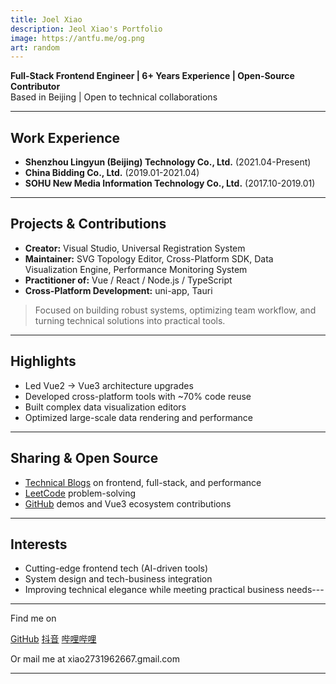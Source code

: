 ```yaml
---
title: Joel Xiao
description: Jeol Xiao's Portfolio
image: https://antfu.me/og.png
art: random
---
```


**Full-Stack Frontend Engineer | 6+ Years Experience | Open-Source Contributor**  
Based in Beijing | Open to technical collaborations

---

## Work Experience
- **Shenzhou Lingyun (Beijing) Technology Co., Ltd.** (2021.04-Present)  
- **China Bidding Co., Ltd.** (2019.01-2021.04)  
- **SOHU New Media Information Technology Co., Ltd.** (2017.10-2019.01)  

---

## Projects & Contributions
- **Creator:** Visual Studio, Universal Registration System  
- **Maintainer:** SVG Topology Editor, Cross-Platform SDK, Data Visualization Engine, Performance Monitoring System  
- **Practitioner of:** Vue / React / Node.js / TypeScript  
- **Cross-Platform Development:** uni-app, Tauri  

> Focused on building robust systems, optimizing team workflow, and turning technical solutions into practical tools.  

---

## Highlights
- Led Vue2 → Vue3 architecture upgrades  
- Developed cross-platform tools with ~70% code reuse  
- Built complex data visualization editors  
- Optimized large-scale data rendering and performance  

---

## Sharing & Open Source
- [Technical Blogs](https://blog.csdn.net/XLL20001022) on frontend, full-stack, and performance  
- [LeetCode](https://leetcode.cn/u/xiaowenlong1022/) problem-solving  
- [GitHub](https://github.com/joel-xiao) demos and Vue3 ecosystem contributions  

---

## Interests
- Cutting-edge frontend tech (AI-driven tools)  
- System design and tech-business integration  
- Improving technical elegance while meeting practical business needs---

---

Find me on

<p flex="~ gap-2 wrap" class="mt--2!">
  <a href="https://github.com/joel-xiao" target="_blank"><span op75 i-simple-icons-github /> GitHub</a>
  <!-- <a href="https://bsky.app/profile/antfu.me" target="_blank"><span op75 i-ri-bluesky-fill /> Bluesky</a> -->
  <!-- <a href="https://www.threads.net/@antfu7" target="_blank"><span op75 i-ri-threads-line /> Threads</a> -->
  <!-- <a href="https://chat.antfu.me" target="_blank"><span op75 i-simple-icons-discord /> Discord Server</a> -->
  <!-- <a href="https://www.youtube.com/@Joel-hq3le" target="_blank"><span op75 i-simple-icons-youtube /> YouTube</a> -->
  <!-- <a href="https://www.instagram.com/antfu7" target="_blank"><span op75 i-simple-icons-instagram /> Instagram</a> -->
  <a href="https://www.douyin.com/user/MS4wLjABAAAAkej6XwMY9kQbtT_jwMR5-gNcXPi7yIc2JTb_LF8ChNupKFUFNJvBI2NcNEIaEZ9H" target="_blank"><span op75 i-simple-icons-tiktok /> 抖音</a>
  <a href="https://space.bilibili.com/429725209" target="_blank"><span op75 i-simple-icons-bilibili /> 哔哩哔哩</a>
  <!-- <a href="https://x.com/antfuzh" target="_blank"><span op75 i-ri-twitter-x-fill /> 中文推</a> -->
  <!-- <a href="https://x.com/antfujp" target="_blank"><span op75 i-ri-twitter-x-fill /> 日本語</a> -->
</p>

Or mail me at <span font-mono>xiao2731962667<span i-carbon-at/>.gmail.com</span>

<!-- <span op50>(</span> Inactive on <span flex="~ inline gap-2 wrap"><a href="https://elk.zone/m.webtoo.ls/@antfu" target="_blank"><span op75 i-simple-icons-mastodon/> Mastodon</a> <a href="https://x.com/antfu7" target="_blank"><span op75 i-ri-twitter-x-fill /> Twitter</a> -->
<!-- <a href="https://www.zhihu.com/people/antfu" target="_blank"><span op75 i-simple-icons-zhihu /> 知乎</a> -->
<!-- <a href="https://weibo.com/u/7485197193" target="_blank"><span op75 i-simple-icons-sinaweibo /> 微博</a></span> <span op50>)</span> -->
---

<SponsorButtons />
